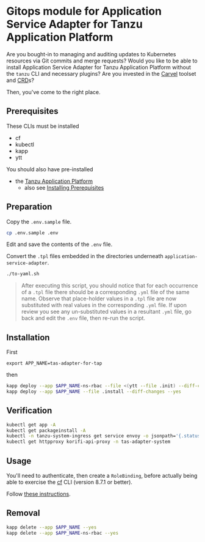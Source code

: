 # Gitops module for Application Service Adapter for Tanzu Application Platform

Are you bought-in to managing and auditing updates to Kubernetes resources via Git commits and merge requests?
Would you like to be able to install Application Service Adapter for Tanzu Application Platform without the `tanzu` CLI and necessary plugins?
Are you invested in the [Carvel](https://carvel.dev/) toolset and [CRD](https://carvel.dev/kapp-controller/docs/latest/app-spec/)s?

Then, you've come to the right place.


## Prerequisites

These CLIs must be installed

* cf
* kubectl
* kapp
* ytt

You should also have pre-installed

* the [Tanzu Application Platform](../application-platform)
  * also see [Installing Prerequisites](https://docs-staging.vmware.com/en/Application-Service-Adapter-for-VMware-Tanzu-Application-Platform/1.0/tas-adapter/GUID-install-prerequisites.html#installing-prerequisites-0)


## Preparation

Copy the `.env.sample` file.

```bash
cp .env.sample .env
```

Edit and save the contents of the `.env` file.

Convert the `.tpl` files embedded in the directories underneath `application-service-adapter`.

```bash
./to-yaml.sh
```
> After executing this script, you should notice that for each occurrence of a `.tpl` file there should be a corresponding `.yml` file of the same name.  Observe that place-holder values in a `.tpl` file are now substituted with real values in the corresponding `.yml` file.  If upon review you see any un-substituted values in a resultant `.yml` file, go back and edit the `.env` file, then re-run the script.


## Installation

First

```
export APP_NAME=tas-adapter-for-tap
```

then

```bash
kapp deploy --app $APP_NAME-ns-rbac --file <(ytt --file .init) --diff-changes --yes
kapp deploy --app $APP_NAME --file .install --diff-changes --yes
```


## Verification

```bash
kubectl get app -A
kubectl get packageinstall -A
kubectl -n tanzu-system-ingress get service envoy -o jsonpath='{.status.loadBalancer.ingress[*].ip}'
kubectl get httpproxy korifi-api-proxy -n tas-adapter-system
```


## Usage

You'll need to authenticate, then create a `RoleBinding`, before actually being able to exercise the [cf](https://docs.cloudfoundry.org/cf-cli/install-go-cli.html) CLI (version 8.7.1 or better).

Follow [these instructions](https://docs.vmware.com/en/Application-Service-Adapter-for-VMware-Tanzu-Application-Platform/1.1/tas-adapter/install.html#assign-the-admin-role-to-a-user).


## Removal

```bash
kapp delete --app $APP_NAME --yes
kapp delete --app $APP_NAME-ns-rbac --yes
```
